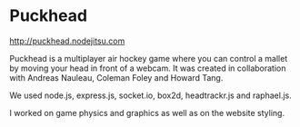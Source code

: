 Puckhead
===========

http://puckhead.nodejitsu.com

Puckhead is a multiplayer air hockey game where you can control a mallet by moving your head in front of a webcam. It was created in collaboration with Andreas Nauleau, Coleman Foley and Howard Tang.

We used node.js, express.js, socket.io, box2d, headtrackr.js and raphael.js.

I worked on game physics and graphics as well as on the website styling.
